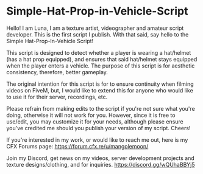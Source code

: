 # Simple-Hat-Prop-in-Vehicle-Script

Hello! I am Luna, I am a texture artist, videographer and amateur script developer. This is the first script I publish. With that said, say hello to the Simple Hat-Prop-In-Vehicle Script! 

This script is designed to detect whether a player is wearing a hat/helmet (has a hat prop equipped), and ensures that said hat/helmet stays equipped when the player enters a vehicle. The purpose of this script is for aesthetic consistency, therefore, better gameplay.

The original intention for this script is for to ensure continuity when filming videos on FiveM, but, I would like to extend this for anyone who would like to use it for their server, recordings, etc.

Please refrain from making edits to the script if you're not sure what you're doing, otherwise it will not work for you. However, since it is free to use/edit, you may customize it for your needs, although please ensure you've credited me should you publish your version of my script. Cheers!

If you're interested in my work, or would like to reach me out, here is my CFX Forums page:
https://forum.cfx.re/u/mangolemoon/

Join my Discord, get news on my videos, server development projects and texture designs/clothing, and for inquiries.
https://discord.gg/wQUhaBBYj5

